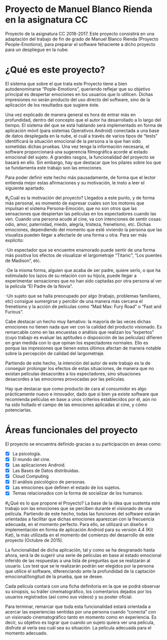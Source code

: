 # Proyecto de Manuel Blanco Rienda en la asignatura CC
Proyecto de la asignatura CC 2016-2017. Este proyecto consistirá en una adaptación del trabajo de fin de grado de Manuel Blanco Rienda (Proyecto People-Emotions), para preparar el software fehaciente a dicho proyecto para un despliegue en la nube.

# ¿Qué es este proyecto?
El sistema que sobre el que trata este Proyecto tiene a bien autodenominarse “Pople-Emotions”, queriendo reflejar que su objetivo principal es despertar emociones en los usuarios que lo utilicen.  Dichas impresiones no serán producto del uso directo del software, sino de la aplicación de los resultados que sugiere éste.

Una vez explicado de manera general es hora de entrar más en profundidad, dentro del concepto que el autor ha desarrollado a lo largo del tiempo. El sistema del que se está hablando será implementado en forma de aplicación móvil (para sistemas Operativos Android) conectada a una base de datos desplegada en la nube, el cuál a través de varios tipos de “tests” identificará la situación emocional de la persona a la que han sido sometidas dichas pruebas. Una vez tenga la información necesaria, el software proporcionará una sugerencia filmográfica acorde al estado emocional del sujeto. A grandes rasgos, la funcionalidad del proyecto se basará en ello. Sin embargo, hay que destacar que los pilares sobre los que se fundamenta este trabajo son las emociones.

Para poder definir este hecho más pausadamente, de forma que el lector entienda mejor estas afirmaciones y su motivación, le insto a leer el siguiente apartado.

#¿Cuál es la motivación del proyecto?
Llegados a este punto, y de forma más personal, es momento de expresar cuales son los motores que impulsan el sistema Persona-Emoción, que no son otros que las sensaciones que despiertan las películas en los espectadores cuando las ven. Cuando una persona acude al cine, va con intenciones de sentir cosas: odio, amor, paternidad, miedo, alegría, tristeza, frenetismo, etc. Dichas emociones, dependiendo del momento que esté viviendo la persona que las visualiza pueden llegar a afectarle de una forma u otra. Para ser más explícito:

-Un espectador que se encuentre enamorado puede sentir de una forma más positiva los efectos de visualizar el largometraje “Titanic”, “Los puentes de Madison”, etc.

-De la misma forma, alguien que acaba de ser padre, quiere serlo, o que ha estimulado los lazos de su relación con su hijo/a,   puede llegar a experimentar sensaciones que no han sido captadas por otra persona al ver la película “El Padre de la Novia”.

-Un sujeto que se halla preocupado por algo (trabajo, problemas familiares, etc) consigue sumergirse y percibir de una manera más cercana el frenetismo y la acción de películas como “Mad Max: Fury Road” o “Fast and Furious”.

Cabe destacar un hecho muy llamativo: la mayoría de las veces dichas emociones no tienen nada que ver con la calidad del producto visionado. Es remarcable como en las encuestas o análisis que realizan los “expertos” (cuyo trabajo es evaluar las aptitudes o disposición de las películas) difieren en gran medida con lo que opinan los espectadores normales. Ello es porque las impresiones que tienen estos últimos afectan de manera notable sobre la percepción de calidad del largometraje. 

Partiendo de este hecho, la intención del autor de este trabajo es la de conseguir prolongar los efectos de estas situaciones, de manera que no existan películas desacordes a los espectadores, sino situaciones desacordes a las emociones provocadas por las películas.

Hay que destacar que como producto de cara al consumidor es algo prácticamente nuevo e innovador, dado que si bien ya existe software que recomienda películas en base a unos criterios establecidos por él, aún no ha sido hollado el campo de las emociones aplicadas al cine, y cómo potenciarlas.

# Áreas funcionales del proyecto
El proyecto se encuentra definido gracias a su participación en áreas como:
	
-[X] La psicología.
-[X] El mundo del cine.
-[X] Las aplicaciones Android.
-[X] Las Bases de Datos distribuidas.
-[X] Cloud Computing
-[X] El análisis psicológico de personas.
-[X] Las emociones que definen el estado de los sujetos.
-[X] Temas relacionados con la forma de socializar de los humanos.

#¿Qué es lo que propone el Proyecto?
La base de la idea que sustenta este trabajo son las emociones que se perciben durante el visionado de una película. Partiendo de este hecho, todas las funciones del software estarán orientadas a facilitar que dichas emociones aparezcan con la frecuencia adecuada, en el momento perfecto. Para ello, se utilizará un diseño e implementación en forma de aplicación Android para su versión 4.4 (Kit Kat), la más utilizada en el momento del comienzo del desarrollo de este proyecto (Octubre de 2015). 

La funcionalidad de dicha aplicación, tal y como se ha desgranado hasta ahora, será la de sugerir una serie de películas en base al estado emocional inferido de las respuestas a una lista de preguntas que se realizarán al usuario. Los test que se le realizarán podrán ser elegidos por la persona que utilice el software, diferenciando ante la profundidad de la captación emocional/longitud de la prueba, que se desee. 

Cada película contará con una ficha definitoria en la que se podrá observar su sinopsis, su tráiler cinematográfico, los comentarios dejados por los usuarios registrados (así como sus videos) y su poster oficial. 

Para terminar, remarcar que toda esta funcionalidad estará orientada a acercar las experiencias sentidas por una persona cuando “conecta” con un visionado cinematográfico tanto en momento como en experiencia. Es decir, su objetivo es lograr que cuando un sujeto quiera ver una película, disfrute al verla sea cuál sea su situación. La película adecuada para el momento adecuado.  
